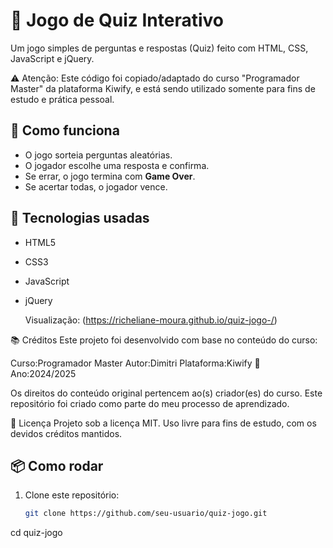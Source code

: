 # 🎯 Jogo de Quiz Interativo

Um jogo simples de perguntas e respostas (Quiz) feito com HTML, CSS, JavaScript e jQuery.

⚠️ Atenção: Este código foi copiado/adaptado do curso "Programador Master" da plataforma Kiwify, e está sendo utilizado somente para fins de estudo e prática pessoal. 

## 🧠 Como funciona

- O jogo sorteia perguntas aleatórias.
- O jogador escolhe uma resposta e confirma.
- Se errar, o jogo termina com **Game Over**.
- Se acertar todas, o jogador vence.

## 🚀 Tecnologias usadas

- HTML5
- CSS3
- JavaScript
- jQuery

  Visualização: (https://richeliane-moura.github.io/quiz-jogo-/)


📚 Créditos
Este projeto foi desenvolvido com base no conteúdo do curso:

Curso:Programador Master 
Autor:Dimitri
Plataforma:Kiwify
📅 Ano:2024/2025 

Os direitos do conteúdo original pertencem ao(s) criador(es) do curso.
Este repositório foi criado como parte do meu processo de aprendizado.



📄 Licença
Projeto sob a licença MIT.
Uso livre para fins de estudo, com os devidos créditos mantidos.



## 📦 Como rodar

1. Clone este repositório:
   ```bash
   git clone https://github.com/seu-usuario/quiz-jogo.git

cd quiz-jogo
